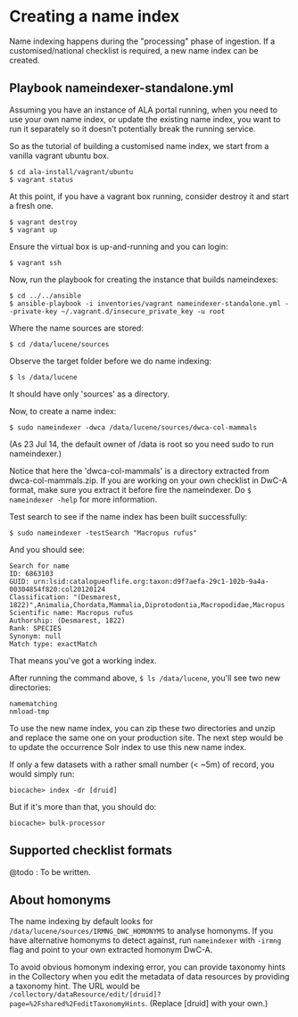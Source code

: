# Creating a name index

Name indexing happens during the "processing" phase of ingestion. If a customised/national checklist is required, a new name index can be created.

## Playbook nameindexer-standalone.yml
Assuming you have an instance of ALA portal running, when you need to use your own name index, or update the existing name index, you want to run it separately so it doesn't potentially break the running service.

So as the tutorial of building a customised name index, we start from a vanilla vagrant ubuntu box.

    $ cd ala-install/vagrant/ubuntu
    $ vagrant status

At this point, if you have a vagrant box running, consider destroy it and start a fresh one.

    $ vagrant destroy
    $ vagrant up

Ensure the virtual box is up-and-running and you can login:

    $ vagrant ssh

Now, run the playbook for creating the instance that builds nameindexes:

    $ cd ../../ansible
    $ ansible-playbook -i inventories/vagrant nameindexer-standalone.yml --private-key ~/.vagrant.d/insecure_private_key -u root

Where the name sources are stored:

    $ cd /data/lucene/sources

Observe the target folder before we do name indexing:

    $ ls /data/lucene

It should have only 'sources' as a directory.

Now, to create a name index:

    $ sudo nameindexer -dwca /data/lucene/sources/dwca-col-mammals

(As 23 Jul 14, the default owner of /data is root so you need sudo to run nameindexer.)

Notice that here the 'dwca-col-mammals' is a directory extracted from dwca-col-mammals.zip. If you are working on your own checklist in DwC-A format, make sure you extract it before fire the nameindexer. Do `$ nameindexer -help` for more information.

Test search to see if the name index has been built successfully:

    $ sudo nameindexer -testSearch "Macropus rufus"

And you should see:

    Search for name
    ID: 6863103
    GUID: urn:lsid:catalogueoflife.org:taxon:d9f7aefa-29c1-102b-9a4a-00304854f820:col20120124
    Classification: "(Desmarest, 1822)",Animalia,Chordata,Mammalia,Diprotodontia,Macropodidae,Macropus
    Scientific name: Macropus rufus
    Authorship: (Desmarest, 1822)
    Rank: SPECIES
    Synonym: null
    Match type: exactMatch

That means you've got a working index.

After running the command above, `$ ls /data/lucene`, you'll see two new directories:

    namematching
    nmload-tmp

To use the new name index, you can zip these two directories and unzip and replace the same one on your production site. The next step would be to update the occurrence Solr index to use this new name index.

If only a few datasets with a rather small number (< ~5m) of record, you would simply run:

    biocache> index -dr [druid]

But if it's more than that, you should do:

    biocache> bulk-processor

## Supported checklist formats
@todo : To be written.

## About homonyms
The name indexing by default looks for `/data/lucene/sources/IRMNG_DWC_HOMONYMS` to analyse homonyms. If you have alternative homonyms to detect against, run `nameindexer` with `-irmng` flag and point to your own extracted homonym DwC-A.

To avoid obvious homonym indexing error, you can provide taxonomy hints in the Collectory when you edit the metadata of data resources by providing a taxonomy hint. The URL would be `/collectory/dataResource/edit/[druid]?page=%2Fshared%2FeditTaxonomyHints`. (Replace [druid] with your own.)